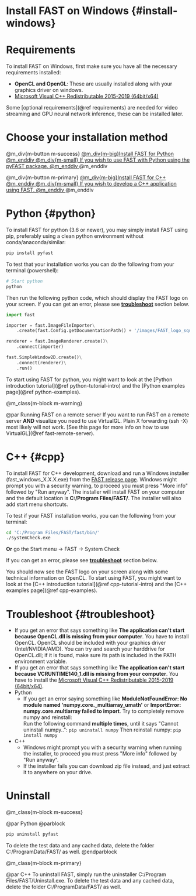 Install FAST on Windows {#install-windows}
======================

Requirements
======================
To install FAST on Windows, first make sure you have all the necessary requirements installed:
- **OpenCL and OpenGL**: These are usually installed along with your graphics driver on windows.
- [Microsoft Visual C++ Redistributable 2015-2019 (64bit/x64)](https://aka.ms/vs/16/release/vc_redist.x64.exe)

Some [optional requirements](@ref requirements) are needed for video streaming and GPU neural network inference, these can be installed later. 


Choose your installation method
==================

@m_div{m-button m-success} <a href="#python">@m_div{m-big}Install FAST for Python @m_enddiv @m_div{m-small} If you wish to use FAST with Python using the pyFAST package. @m_enddiv </a> @m_enddiv

@m_div{m-button m-primary} <a href="#cpp">@m_div{m-big}Install FAST for C++ @m_enddiv @m_div{m-small} If you wish to develop a C++ application using FAST. @m_enddiv </a> @m_enddiv


Python {#python}
======================

To install FAST for python (3.6 or newer), you may simply install FAST using pip, preferably using a clean python environment without conda/anaconda/similar:

```bash
pip install pyfast
```

To test that your installation works you can do the following from your terminal (powershell):

```bash
# Start python
python
```

Then run the following python code, which should display the FAST logo on your screen. If you can get an error, please see **[troubleshoot](#troubleshoot)** section below.

```py
import fast

importer = fast.ImageFileImporter\
    .create(fast.Config.getDocumentationPath() + '/images/FAST_logo_square.png')

renderer = fast.ImageRenderer.create()\
    .connect(importer)

fast.SimpleWindow2D.create()\
    .connect(renderer)\
    .run()
```

To start using FAST for python, you might want to look at the [Python introduction tutorial](@ref python-tutorial-intro)
and the [Python examples page](@ref python-examples).

@m_class{m-block m-warning}

@par Running FAST on a remote server
If you want to run FAST on a remote server <b>AND</b> visualize you need to use VirtualGL.
Plain X forwarding (ssh -X) most likely will not work.
[See this page for more info on how to use VirtualGL](@ref fast-remote-server).

C++ {#cpp}
======================
To install FAST for C++ development, download and run a Windows installer (fast_windows_X.X.X.exe) from the [FAST release page](https://github.com/smistad/FAST/releases).
Windows might prompt you with a security warning, to proceed you must press "More info" followed by "Run anyway".
The installer will install FAST on your computer and the default location is **C:/Program Files/FAST/**.
The installer will also add start menu shortcuts.

To test if your FAST installation works, you can the following from your terminal:
```bash
cd 'C:/Program Files/FAST/fast/bin/'
./systemCheck.exe
```
<b>Or</b> go the Start menu -> FAST -> System Check

If you can get an error, please see **[troubleshoot](#troubleshoot)** section below.

You should now see the FAST logo on your screen along with some technical information on OpenCL.
To start using FAST, you might want to look at the [C++ introduction tutorial](@ref cpp-tutorial-intro)
and the [C++ examples page](@ref cpp-examples).

Troubleshoot {#troubleshoot}
======================

* If you get an error that says something like **The application can't start because OpenCL.dll is missing from your computer**. You have to install OpenCL. OpenCL should be included with your graphics driver (Intel/NVIDIA/AMD). You can try and search your harddrive for OpenCL.dll; if it is found, make sure its path is included in the PATH environment variable.
* If you get an error that says something like **The application can't start because VCRUNTIME140_1.dll is missing from your computer**. You have to install the [Microsoft Visual C++ Redistributable 2015-2019 (64bit/x64)](https://aka.ms/vs/16/release/vc_redist.x64.exe).
* Python
  * If you get an error saying something like **ModuleNotFoundError: No module named 'numpy.core._multiarray_umath'** or **ImportError: numpy.core.multiarray failed to import**. Try to completely remove numpy and reinstall:  
    Run the following command **multiple times**, until it says "Cannot uninstall numpy..": `pip uninstall numpy`
    Then reinstall numpy: `pip install numpy`
* C++
  * Windows might prompt you with a security warning when running the installer, to proceed you must press "More info" followed by "Run anyway".
  * If the installer fails you can download zip file instead, and just extract it to anywhere on your drive.

Uninstall
======================

@m_class{m-block m-success}

@par Python
@parblock 
```bash
pip uninstall pyfast
``` 
To delete the test data and any cached data, delete the folder C:/ProgramData/FAST/ as well.
@endparblock

@m_class{m-block m-primary}

@par C++
To uninstall FAST, simply run the uninstaller C:/Program Files/FAST/Uninstall.exe.
To delete the test data and any cached data, delete the folder C:/ProgramData/FAST/ as well.
